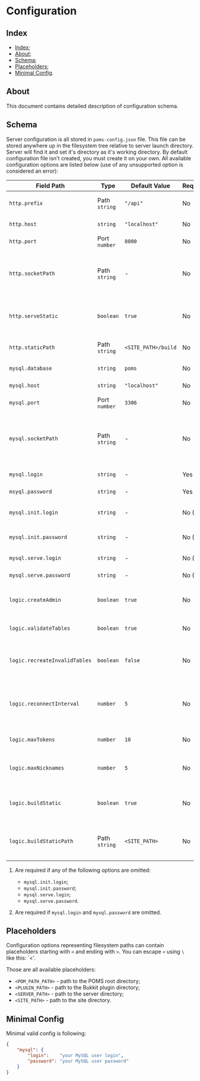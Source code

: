 # Configuration

## Index

- [Index](#index);
- [About](#about);
- [Schema](#schema);
- [Placeholders](#placeholders);
- [Minimal Config](#minimal-config).

## About

This document contains detailed description of configuration schema.

## Schema

Server configuration is all stored in `poms-config.json` file. This file can be stored anywhere
up in the filesystem tree relative to server launch directory. Server will find it and set it's
directory as it's working directory. By default configuration file isn't created, you must create
it on your own. All available configuration options are listed below (use of any unsupported option
is considered an error):

| Field Path                    | Type          | Default Value       | Required | Description                                                                        |
|-------------------------------|---------------|---------------------|----------|------------------------------------------------------------------------------------|
| `http.prefix`                 | Path `string` | `"/api"`            | No       | HTTP path prefix of all API-requests                                               |
| `http.host`                   | `string`      | `"localhost"`       | No       | HTTP server address                                                                |
| `http.port`                   | Port `number` | `8000`              | No       | HTTP server port                                                                   |
| `http.socketPath`             | Path `string` | -                   | No       | HTTP server Unix-socket path. When used `api.port` and `api.host` is ignored       |
| `http.serveStatic`            | `boolean`     | `true`              | No       | If `true` HTTP server will serve static content from `http.staticPath`             |
| `http.staticPath`             | Path `string` | `<SITE_PATH>/build` | No       | Path of static content HTTP server to serve                                        |
| `mysql.database`              | `string`      | `poms`              | No       | Name of database to use                                                            |
| `mysql.host`                  | `string`      | `"localhost"`       | No       | MySQL server address                                                               |
| `mysql.port`                  | Port `number` | `3306`              | No       | MySQL server port                                                                  |
| `mysql.socketPath`            | Path `string` | -                   | No       | MySQL server Unix-socket path. When used `mysql.host` and `mysql.port` are ignored |
| `mysql.login`                 | `string`      | -                   | Yes (1)  | MySQL user login                                                                   |
| `msyql.password`              | `string`      | -                   | Yes (1)  | MySQL user password                                                                |
| `mysql.init.login`            | `string`      | -                   | No  (2)  | MySQL initialization user login                                                    |
| `mysql.init.password`         | `string`      | -                   | No  (2)  | MySQL initialization user password                                                 |
| `mysql.serve.login`           | `string`      | -                   | No  (2)  | MySQL serving user login                                                           |
| `mysql.serve.password`        | `string`      | -                   | No  (2)  | MySQL serving user password                                                        |
| `logic.createAdmin`           | `boolean`     | `true`              | No       | Create default admin account on database initialization                            |
| `logic.validateTables`        | `boolean`     | `true`              | No       | Enables database tables validation                                                 |
| `logic.recreateInvalidTables` | `boolean`     | `false`             | No       | Enables dropping of invalid tables and their recreation                            |
| `logic.reconnectInterval`     | `number`      | `5`                 | No       | Number of seconds between automatic reconnections to the database                  |
| `logic.maxTokens`             | `number`      | `10`                | No       | Maximum number of tokens per user                                                  |
| `logic.maxNicknames`          | `number`      | `5`                 | No       | Maximum number of nicknames per user                                               |
| `logic.buildStatic`           | `boolean`     | `true`              | No       | Build static conent if `http.staticPath` is empty or doesn't exits                 |
| `logic.buildStaticPath`       | Path `string` | `<SITE_PATH>`       | No       | Path for running `npm run build` to build static content if needed                 |

 1) Are required if any of the following options are omitted:

    - `mysql.init.login`;
    - `mysql.init.password`;
    - `mysql.serve.login`;
    - `mysql.serve.password`.

 2) Are required if `mysql.login` and `mysql.password` are omitted.

## Placeholders

Configuration options representing filesystem paths can contain placeholders
starting with `<` and ending with `>`. You can escape `<` using `\` like this: `\<'.

Those are all available placeholders:

- `<POM_PATH_PATH>` - path to the POMS root directory;
- `<PLUGIN_PATH>`   - path to the Bukkit plugin directory;
- `<SERVER_PATH>`   - path to the server directory;
- `<SITE_PATH>`     - path to the site directory.

## Minimal Config

Minimal valid config is following:

```json
{
    "mysql": {
        "login":    "your MySQL user login",
        "password": "your MySQL user password"
    }
}
```
